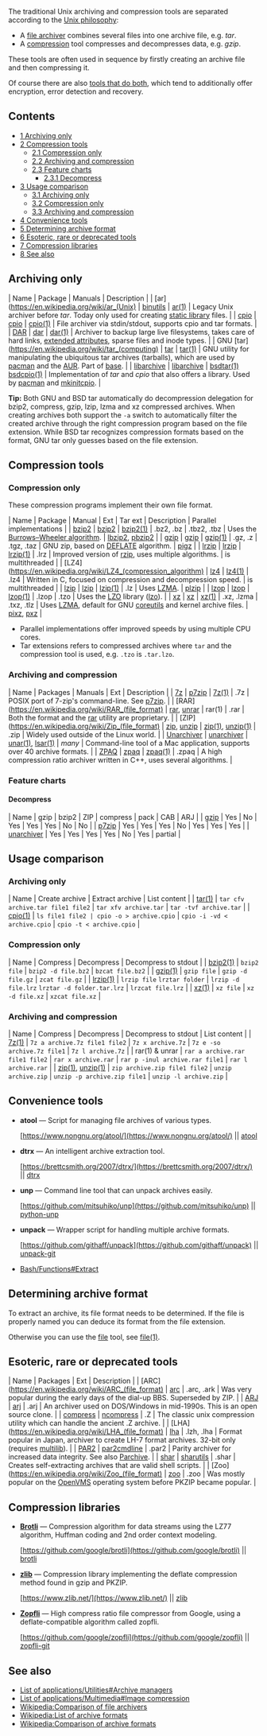 The traditional Unix archiving and compression tools are separated according to the [Unix philosophy](https://en.wikipedia.org/wiki/Unix_philosophy "wikipedia:Unix philosophy"):

*   A [file archiver](https://en.wikipedia.org/wiki/File_archiver "wikipedia:File archiver") combines several files into one archive file, e.g. *tar*.
*   A [compression](https://en.wikipedia.org/wiki/Data_compression "wikipedia:Data compression") tool compresses and decompresses data, e.g. *gzip*.

These tools are often used in sequence by firstly creating an archive file and then compressing it.

Of course there are also [tools that do both](#Archiving_and_compression), which tend to additionally offer encryption, error detection and recovery.

## Contents

*   [1 Archiving only](#Archiving_only)
*   [2 Compression tools](#Compression_tools)
    *   [2.1 Compression only](#Compression_only)
    *   [2.2 Archiving and compression](#Archiving_and_compression)
    *   [2.3 Feature charts](#Feature_charts)
        *   [2.3.1 Decompress](#Decompress)
*   [3 Usage comparison](#Usage_comparison)
    *   [3.1 Archiving only](#Archiving_only_2)
    *   [3.2 Compression only](#Compression_only_2)
    *   [3.3 Archiving and compression](#Archiving_and_compression_2)
*   [4 Convenience tools](#Convenience_tools)
*   [5 Determining archive format](#Determining_archive_format)
*   [6 Esoteric, rare or deprecated tools](#Esoteric.2C_rare_or_deprecated_tools)
*   [7 Compression libraries](#Compression_libraries)
*   [8 See also](#See_also)

## Archiving only

| Name | Package | Manuals | Description |
| [ar](https://en.wikipedia.org/wiki/ar_(Unix) | [binutils](https://www.archlinux.org/packages/?name=binutils) | [ar(1)](https://jlk.fjfi.cvut.cz/arch/manpages/man/ar.1) | Legacy Unix archiver before *tar*. Today only used for creating [static library](https://en.wikipedia.org/wiki/Static_library "wikipedia:Static library") files. |
| [cpio](https://en.wikipedia.org/wiki/cpio "wikipedia:cpio") | [cpio](https://www.archlinux.org/packages/?name=cpio) | [cpio(1)](https://jlk.fjfi.cvut.cz/arch/manpages/man/cpio.1) | File archiver via stdin/stdout, supports cpio and tar formats. |
| [DAR](http://dar.linux.free.fr/) | [dar](https://aur.archlinux.org/packages/dar/) | [dar(1)](http://dar.linux.free.fr/doc/man/dar.html) | Archiver to backup large live filesystems, takes care of hard links, [extended attributes](/index.php/Extended_attributes "Extended attributes"), sparse files and inode types. |
| GNU [tar](https://en.wikipedia.org/wiki/tar_(computing) | [tar](https://www.archlinux.org/packages/?name=tar) | [tar(1)](https://jlk.fjfi.cvut.cz/arch/manpages/man/tar.1) | GNU utility for manipulating the ubiquitous tar archives (tarballs), which are used by [pacman](/index.php/Pacman "Pacman") and the [AUR](/index.php/AUR "AUR"). Part of [base](https://www.archlinux.org/groups/x86_64/base/). |
| [libarchive](http://libarchive.org/) | [libarchive](https://www.archlinux.org/packages/?name=libarchive) | [bsdtar(1)](https://jlk.fjfi.cvut.cz/arch/manpages/man/bsdtar.1)
[bsdcpio(1)](https://jlk.fjfi.cvut.cz/arch/manpages/man/bsdcpio.1) | Implementation of *tar* and *cpio* that also offers a library. Used by [pacman](/index.php/Pacman "Pacman") and [mkinitcpio](/index.php/Mkinitcpio "Mkinitcpio"). |

**Tip:** Both GNU and BSD tar automatically do decompression delegation for bzip2, compress, gzip, lzip, lzma and xz compressed archives. When creating archives both support the `-a` switch to automatically filter the created archive through the right compression program based on the file extension. While BSD tar recognizes compression formats based on the format, GNU tar only guesses based on the file extension.

## Compression tools

### Compression only

These compression programs implement their own file format.

| Name | Package | Manual | Ext | Tar ext | Description | Parallel implementations |
| [bzip2](https://en.wikipedia.org/wiki/bzip2 "wikipedia:bzip2") | [bzip2](https://www.archlinux.org/packages/?name=bzip2) | [bzip2(1)](https://jlk.fjfi.cvut.cz/arch/manpages/man/bzip2.1) | .bz2, .bz | .tbz2, .tbz | Uses the [Burrows–Wheeler algorithm](https://en.wikipedia.org/wiki/Burrows%E2%80%93Wheeler_transform "wikipedia:Burrows–Wheeler transform"). | [lbzip2](https://www.archlinux.org/packages/?name=lbzip2), [pbzip2](https://www.archlinux.org/packages/?name=pbzip2) |
| [gzip](https://en.wikipedia.org/wiki/gzip "wikipedia:gzip") | [gzip](https://www.archlinux.org/packages/?name=gzip) | [gzip(1)](https://jlk.fjfi.cvut.cz/arch/manpages/man/gzip.1) | .gz, .z | .tgz, .taz | GNU zip, based on [DEFLATE](https://en.wikipedia.org/wiki/DEFLATE "wikipedia:DEFLATE") algorithm. | [pigz](https://www.archlinux.org/packages/?name=pigz) |
| [lrzip](/index.php/Lrzip "Lrzip") | [lrzip](https://www.archlinux.org/packages/?name=lrzip) | [lrzip(1)](https://jlk.fjfi.cvut.cz/arch/manpages/man/lrzip.1) | .lrz | Improved version of [rzip](https://en.wikipedia.org/wiki/rzip "wikipedia:rzip"), uses multiple algorithms. | is multithreaded |
| [LZ4](https://en.wikipedia.org/wiki/LZ4_(compression_algorithm) | [lz4](https://www.archlinux.org/packages/?name=lz4) | [lz4(1)](https://jlk.fjfi.cvut.cz/arch/manpages/man/lz4.1) | .lz4 | Written in C, focused on compression and decompression speed. | is multithreaded |
| [lzip](https://en.wikipedia.org/wiki/lzip "wikipedia:lzip") | [lzip](https://www.archlinux.org/packages/?name=lzip) | [lzip(1)](https://jlk.fjfi.cvut.cz/arch/manpages/man/lzip.1) | .lz | Uses [LZMA](https://en.wikipedia.org/wiki/LZMA "wikipedia:LZMA"). | [plzip](https://aur.archlinux.org/packages/plzip/) |
| [lzop](https://en.wikipedia.org/wiki/lzop "wikipedia:lzop") | [lzop](https://www.archlinux.org/packages/?name=lzop) | [lzop(1)](https://jlk.fjfi.cvut.cz/arch/manpages/man/lzop.1) | .lzop | .tzo | Uses the [LZO](https://en.wikipedia.org/wiki/Lempel%E2%80%93Ziv%E2%80%93Oberhumer "wikipedia:Lempel–Ziv–Oberhumer") library ([lzo](https://www.archlinux.org/packages/?name=lzo)). |
| [xz](https://en.wikipedia.org/wiki/xz "wikipedia:xz") | [xz](https://www.archlinux.org/packages/?name=xz) | [xz(1)](https://jlk.fjfi.cvut.cz/arch/manpages/man/xz.1) | .xz, .lzma | .txz, .tlz | Uses [LZMA](https://en.wikipedia.org/wiki/LZMA "wikipedia:LZMA"), default for GNU [coreutils](https://www.archlinux.org/packages/?name=coreutils) and kernel archive files. | [pixz](https://www.archlinux.org/packages/?name=pixz), [pxz](https://aur.archlinux.org/packages/pxz/) |

*   Parallel implementations offer improved speeds by using multiple CPU cores.
*   Tar extensions refers to compressed archives where `tar` and the compression tool is used, e.g. `.tzo` is `.tar.lzo`.

### Archiving and compression

| Name | Packages | Manuals | Ext | Description |
| [7z](https://en.wikipedia.org/wiki/7z "wikipedia:7z") | [p7zip](https://www.archlinux.org/packages/?name=p7zip) | [7z(1)](https://jlk.fjfi.cvut.cz/arch/manpages/man/7z.1) | .7z | POSIX port of 7-zip's command-line. See [p7zip](/index.php/P7zip "P7zip"). |
| [RAR](https://en.wikipedia.org/wiki/RAR_(file_format) | [rar](https://aur.archlinux.org/packages/rar/), [unrar](https://www.archlinux.org/packages/?name=unrar) | rar(1) | .rar | Both the format and the [rar](/index.php/Rar "Rar") utility are proprietary. |
| [ZIP](https://en.wikipedia.org/wiki/Zip_(file_format) | [zip](https://www.archlinux.org/packages/?name=zip), [unzip](https://www.archlinux.org/packages/?name=unzip) | [zip(1)](https://jlk.fjfi.cvut.cz/arch/manpages/man/zip.1), [unzip(1)](https://jlk.fjfi.cvut.cz/arch/manpages/man/unzip.1) | .zip | Widely used outside of the Linux world. |
| [Unarchiver](https://theunarchiver.com/) | [unarchiver](https://www.archlinux.org/packages/?name=unarchiver) | [unar(1)](https://jlk.fjfi.cvut.cz/arch/manpages/man/unar.1), [lsar(1)](https://jlk.fjfi.cvut.cz/arch/manpages/man/lsar.1) | *many* | Command-line tool of a Mac application, supports over 40 archive formats. |
| [ZPAQ](https://en.wikipedia.org/wiki/ZPAQ "wikipedia:ZPAQ") | [zpaq](https://aur.archlinux.org/packages/zpaq/) | [zpaq(1)](http://mattmahoney.net/dc/zpaqdoc.html) | .zpaq | A high compression ratio archiver written in C++, uses several algorithms. |

### Feature charts

#### Decompress

| Name | gzip | bzip2 | ZIP | compress | pack | CAB | ARJ |
| [gzip](https://www.archlinux.org/packages/?name=gzip) | Yes | No | Yes | Yes | Yes | No | No |
| [p7zip](https://www.archlinux.org/packages/?name=p7zip) | Yes | Yes | Yes | No | Yes | Yes | Yes |
| [unarchiver](https://www.archlinux.org/packages/?name=unarchiver) | Yes | Yes | Yes | Yes | No | Yes | partial |

## Usage comparison

### Archiving only

| Name | Create archive | Extract archive | List content |
| [tar(1)](https://jlk.fjfi.cvut.cz/arch/manpages/man/tar.1) | `tar cfv archive.tar file1 file2` | `tar xfv archive.tar` | `tar -tvf archive.tar` |
| [cpio(1)](https://jlk.fjfi.cvut.cz/arch/manpages/man/cpio.1) | `ls file1 file2 | cpio -o > archive.cpio` | `cpio -i -vd < archive.cpio` | `cpio -t < archive.cpio` |

### Compression only

| Name | Compress | Decompress | Decompress to stdout |
| [bzip2(1)](https://jlk.fjfi.cvut.cz/arch/manpages/man/bzip2.1) | `bzip2 file` | `bzip2 -d file.bz2` | `bzcat file.bz2` |
| [gzip(1)](https://jlk.fjfi.cvut.cz/arch/manpages/man/gzip.1) | `gzip file` | `gzip -d file.gz` | `zcat file.gz` |
| [lrzip(1)](https://jlk.fjfi.cvut.cz/arch/manpages/man/lrzip.1) | `lrzip file`
`lrztar folder` | `lrzip -d file.lrz`
`lrztar -d folder.tar.lrz` | `lrzcat file.lrz` |
| [xz(1)](https://jlk.fjfi.cvut.cz/arch/manpages/man/xz.1) | `xz file` | `xz -d file.xz` | `xzcat file.xz` |

### Archiving and compression

| Name | Compress | Decompress | Decompress to stdout | List content |
| [7z(1)](https://jlk.fjfi.cvut.cz/arch/manpages/man/7z.1) | `7z a archive.7z file1 file2` | `7z x archive.7z` | `7z e -so archive.7z file1` | `7z l archive.7z` |
| rar(1) & unrar | `rar a archive.rar file1 file2` | `rar x archive.rar` | `rar p -inul archive.rar file1` | `rar l archive.rar` |
| [zip(1)](https://jlk.fjfi.cvut.cz/arch/manpages/man/zip.1), [unzip(1)](https://jlk.fjfi.cvut.cz/arch/manpages/man/unzip.1) | `zip archive.zip file1 file2` | `unzip archive.zip` | `unzip -p archive.zip file1` | `unzip -l archive.zip` |

## Convenience tools

*   **atool** — Script for managing file archives of various types.

	[https://www.nongnu.org/atool/](https://www.nongnu.org/atool/) || [atool](https://www.archlinux.org/packages/?name=atool)

*   **dtrx** — An intelligent archive extraction tool.

	[https://brettcsmith.org/2007/dtrx/](https://brettcsmith.org/2007/dtrx/) || [dtrx](https://aur.archlinux.org/packages/dtrx/)

*   **unp** — Command line tool that can unpack archives easily.

	[https://github.com/mitsuhiko/unp](https://github.com/mitsuhiko/unp) || [python-unp](https://aur.archlinux.org/packages/python-unp/)

*   **unpack** — Wrapper script for handling multiple archive formats.

	[https://github.com/githaff/unpack](https://github.com/githaff/unpack) || [unpack-git](https://aur.archlinux.org/packages/unpack-git/)

*   [Bash/Functions#Extract](/index.php/Bash/Functions#Extract "Bash/Functions")

## Determining archive format

To extract an archive, its file format needs to be determined. If the file is properly named you can deduce its format from the file extension.

Otherwise you can use the [file](https://www.archlinux.org/packages/?name=file) tool, see [file(1)](https://jlk.fjfi.cvut.cz/arch/manpages/man/file.1).

## Esoteric, rare or deprecated tools

| Name | Packages | Ext | Description |
| [ARC](https://en.wikipedia.org/wiki/ARC_(file_format) | [arc](https://aur.archlinux.org/packages/arc/) | .arc, .ark | Was very popular during the early days of the dial-up BBS. Superseded by ZIP. |
| [ARJ](https://en.wikipedia.org/wiki/ARJ "wikipedia:ARJ") | [arj](https://www.archlinux.org/packages/?name=arj) | .arj | An archiver used on DOS/Windows in mid-1990s. This is an open source clone. |
| [compress](https://en.wikipedia.org/wiki/compress "wikipedia:compress") | [ncompress](https://aur.archlinux.org/packages/ncompress/) | .Z | The classic unix compression utility which can handle the ancient .Z archive. |
| [LHA](https://en.wikipedia.org/wiki/LHA_(file_format) | [lha](https://aur.archlinux.org/packages/lha/) | .lzh, .lha | Format popular in Japan, archiver to create LH-7 format archives. 32-bit only (requires [multilib](/index.php/Multilib "Multilib")). |
| [PAR2](https://en.wikipedia.org/wiki/Parchive "wikipedia:Parchive") | [par2cmdline](https://www.archlinux.org/packages/?name=par2cmdline) | .par2 | Parity archiver for increased data integrity. See also [Parchive](/index.php/Parchive "Parchive"). |
| [shar](https://en.wikipedia.org/wiki/shar "wikipedia:shar") | [sharutils](https://www.archlinux.org/packages/?name=sharutils) | .shar | Creates self-extracting archives that are valid shell scripts. |
| [Zoo](https://en.wikipedia.org/wiki/Zoo_(file_format) | [zoo](https://aur.archlinux.org/packages/zoo/) | .zoo | Was mostly popular on the [OpenVMS](https://en.wikipedia.org/wiki/OpenVMS "wikipedia:OpenVMS") operating system before PKZIP became popular. |

## Compression libraries

*   **[Brotli](https://en.wikipedia.org/wiki/Brotli "wikipedia:Brotli")** — Compression algorithm for data streams using the LZ77 algorithm, Huffman coding and 2nd order context modeling.

	[https://github.com/google/brotli](https://github.com/google/brotli) || [brotli](https://www.archlinux.org/packages/?name=brotli)

*   **[zlib](https://en.wikipedia.org/wiki/zlib "wikipedia:zlib")** — Compression library implementing the deflate compression method found in gzip and PKZIP.

	[https://www.zlib.net/](https://www.zlib.net/) || [zlib](https://www.archlinux.org/packages/?name=zlib)

*   **[Zopfli](https://en.wikipedia.org/wiki/Zopfli "wikipedia:Zopfli")** — High compress ratio file compressor from Google, using a deflate-compatible algorithm called zopfli.

	[https://github.com/google/zopfli](https://github.com/google/zopfli) || [zopfli-git](https://aur.archlinux.org/packages/zopfli-git/)

## See also

*   [List of applications/Utilities#Archive managers](/index.php/List_of_applications/Utilities#Archive_managers "List of applications/Utilities")
*   [List of applications/Multimedia#Image compression](/index.php/List_of_applications/Multimedia#Image_compression "List of applications/Multimedia")
*   [Wikipedia:Comparison of file archivers](https://en.wikipedia.org/wiki/Comparison_of_file_archivers "wikipedia:Comparison of file archivers")
*   [Wikipedia:List of archive formats](https://en.wikipedia.org/wiki/List_of_archive_formats "wikipedia:List of archive formats")
*   [Wikipedia:Comparison of archive formats](https://en.wikipedia.org/wiki/Comparison_of_archive_formats "wikipedia:Comparison of archive formats")
